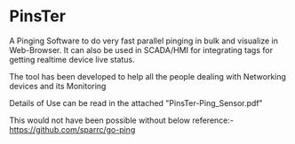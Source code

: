 # PinsTer

A Pinging Software to do very fast parallel pinging in bulk and visualize in Web-Browser. It can also be used in SCADA/HMI for integrating tags for getting realtime device live status.



The tool has been developed to help all the people dealing with Networking devices and its Monitoring

Details of Use can be read in the attached "PinsTer-Ping_Sensor.pdf"



This would not have been possible without below reference:-
https://github.com/sparrc/go-ping

